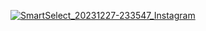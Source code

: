 [![SmartSelect_20231227-233547_Instagram](https://github.com/giovana-morais/giovana-morais/assets/12520431/d56e2360-6fe6-4ed1-b7fc-1f0a5f64af74)](https://www.instagram.com/silvazuao/)

<!--
**giovana-morais/giovana-morais** is a ✨ _special_ ✨ repository because its `README.md` (this file) appears on your GitHub profile.

Here are some ideas to get you started:

- 🔭 I’m currently working on ...
- 🌱 I’m currently learning ...
- 👯 I’m looking to collaborate on ...
- 🤔 I’m looking for help with ...
- 💬 Ask me about ...
- 📫 How to reach me: ...
- 😄 Pronouns: ...
- ⚡ Fun fact: ...
-->
